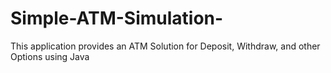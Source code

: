 # Simple-ATM-Simulation-
This application provides an ATM Solution for Deposit, Withdraw, and other Options using Java 
